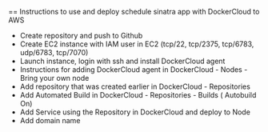 == Instructions to use and deploy schedule sinatra app with DockerCloud to AWS

* Create repository and push to Github
* Create EC2 instance with IAM user in EC2 (tcp/22, tcp/2375, tcp/6783, udp/6783, tcp/7070)
* Launch instance, login with ssh and install DockerCloud agent
* Instructions for adding DockerCloud agent in DockerCloud - Nodes - Bring your own node
* Add repository that was created earlier in DockerCloud - Repositories
* Add Automated Build in DockerCloud - Repositories - Builds ( Autobuild On)
* Add Service using the Repository in DockerCloud and deploy to Node
* Add domain name
